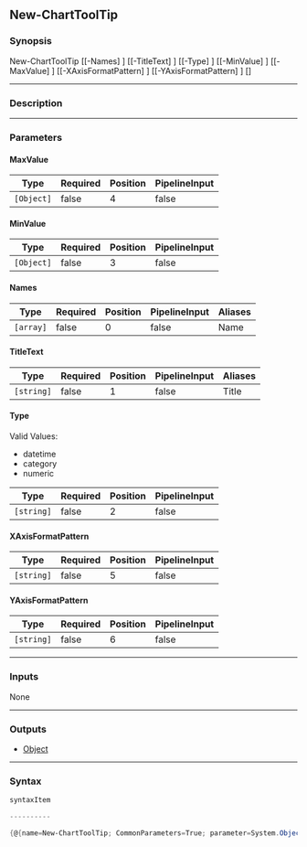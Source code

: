 New-ChartToolTip
----------------

### Synopsis

New-ChartToolTip [[-Names] <array>] [[-TitleText] <string>] [[-Type] <string>] [[-MinValue] <Object>] [[-MaxValue] <Object>] [[-XAxisFormatPattern] <string>] [[-YAxisFormatPattern] <string>] [<CommonParameters>]

---

### Description

---

### Parameters
#### **MaxValue**

|Type      |Required|Position|PipelineInput|
|----------|--------|--------|-------------|
|`[Object]`|false   |4       |false        |

#### **MinValue**

|Type      |Required|Position|PipelineInput|
|----------|--------|--------|-------------|
|`[Object]`|false   |3       |false        |

#### **Names**

|Type     |Required|Position|PipelineInput|Aliases|
|---------|--------|--------|-------------|-------|
|`[array]`|false   |0       |false        |Name   |

#### **TitleText**

|Type      |Required|Position|PipelineInput|Aliases|
|----------|--------|--------|-------------|-------|
|`[string]`|false   |1       |false        |Title  |

#### **Type**

Valid Values:

* datetime
* category
* numeric

|Type      |Required|Position|PipelineInput|
|----------|--------|--------|-------------|
|`[string]`|false   |2       |false        |

#### **XAxisFormatPattern**

|Type      |Required|Position|PipelineInput|
|----------|--------|--------|-------------|
|`[string]`|false   |5       |false        |

#### **YAxisFormatPattern**

|Type      |Required|Position|PipelineInput|
|----------|--------|--------|-------------|
|`[string]`|false   |6       |false        |

---

### Inputs
None

---

### Outputs
* [Object](https://learn.microsoft.com/en-us/dotnet/api/System.Object)

---

### Syntax
```PowerShell
syntaxItem
```
```PowerShell
----------
```
```PowerShell
{@{name=New-ChartToolTip; CommonParameters=True; parameter=System.Object[]}}
```
